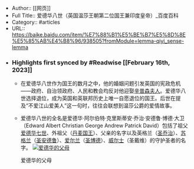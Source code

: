 - Author:: [[网页]]
- Full Title:: 爱德华八世（英国温莎王朝第二位国王兼印度皇帝）_百度百科
- Category:: #articles
- URL:: https://baike.baidu.com/item/%E7%88%B1%E5%BE%B7%E5%8D%8E%E5%85%AB%E4%B8%96/938505?fromModule=lemma-qiyi_sense-lemma
- ### Highlights first synced by #Readwise [[February 16th, 2023]]
    - 在爱德华八世作为国王的数月之中，他的婚姻问题引发英国的宪政危机——政府、自治领政府、人民和教会均反对他迎娶[辛普森夫人](/item/%E8%BE%9B%E6%99%AE%E6%A3%AE%E5%A4%AB%E4%BA%BA/10615464?fromModule=lemma_inlink)。爱德华八世选择退位，成为英国和英联邦历史上唯一自愿退位的国王。后世在提及“不爱江山爱美人”这一句时，往往会联想到温莎公爵的爱情故事。
    - 爱德华八世的全名是爱德华·阿尔伯特·克里斯蒂安·乔治·安德鲁·博德·大卫（Edward Albert Christian George Andrew Patrick David）包括了祖父[爱德华七世](/item/%E7%88%B1%E5%BE%B7%E5%8D%8E%E4%B8%83%E4%B8%96?fromModule=lemma_inlink)、外祖父（[丹麦国王](/item/%E4%B8%B9%E9%BA%A6%E5%9B%BD%E7%8E%8B/20633986?fromModule=lemma_inlink)）、父亲的名字以及英格兰（[圣乔治](/item/%E5%9C%A3%E4%B9%94%E6%B2%BB?fromModule=lemma_inlink)）、[苏格兰](/item/%E8%8B%8F%E6%A0%BC%E5%85%B0?fromModule=lemma_inlink)（[圣安德鲁](/item/%E5%9C%A3%E5%AE%89%E5%BE%B7%E9%B2%81?fromModule=lemma_inlink)）、[爱尔兰](/item/%E7%88%B1%E5%B0%94%E5%85%B0/40941?fromModule=lemma_inlink)（[圣博德](/item/%E5%9C%A3%E5%8D%9A%E5%BE%B7/15711582?fromModule=lemma_inlink)）、[威尔士](/item/%E5%A8%81%E5%B0%94%E5%A3%AB?fromModule=lemma_inlink)（圣戴维）的守护圣者的名字。
      [![爱德华的父母](https://bkimg.cdn.bcebos.com/pic/29381f30e924b899474961776f061d950a7bf60c?x-bce-process=image/resize,m_lfit,w_440,limit_1)](/pic/%E7%88%B1%E5%BE%B7%E5%8D%8E%E5%85%AB%E4%B8%96/938505/0/29381f30e924b899474961776f061d950a7bf60c?fr=lemma&fromModule=lemma_content-image&ct=single "爱德华的父母")
      
      爱德华的父母
